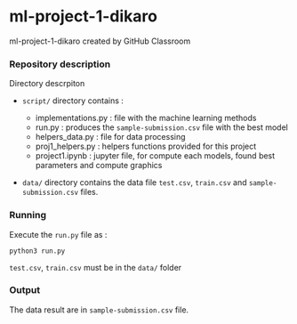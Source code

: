 # ml-project-1-dikaro
ml-project-1-dikaro created by GitHub Classroom

### Repository description

Directory descrpiton
- `script/` directory contains :
	- implementations.py : file with the machine learning methods
	- run.py : produces the `sample-submission.csv` file with the best model
	- helpers_data.py : file for data processing
	- proj1_helpers.py : helpers functions provided for this project
	- project1.ipynb : jupyter file, for compute each models, found best parameters and compute graphics
	
- `data/` directory contains the data file `test.csv`, `train.csv` and `sample-submission.csv` files.


### Running

Execute the `run.py` file as :

```
python3 run.py
```
`test.csv`, `train.csv` must be in the `data/` folder

### Output

The data result are in `sample-submission.csv` file.

